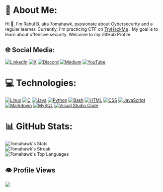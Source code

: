 # 💫 About Me:
Hi 👋, I'm Rahul B. aka 7omahawk, passionate about Cybersecurity and a regular learner. Currently, I'm practicing CTF on [TryHackMe](https://tryhackme.com/p/7omahawk)
. My goal is to learn about offensive security. Welcome to my GitHub Profile.


## 🌐 Social Media:



[![LinkedIn](https://img.shields.io/badge/Linkedin-%230077B5.svg?logo=linkedin&logoColor=white)](https://www.linkedin.com/in/7omahawk)
[![X](https://img.shields.io/badge/X-%23000000.svg?logo=X&logoColor=white)](https://twitter.com/7omahawk_)
[![Discord](https://img.shields.io/badge/Discord-%235865F2.svg?&logo=discord&logoColor=white)](https://discordapp.com/users/852533027283927071)
[![Medium](https://img.shields.io/badge/Medium-black?logo=medium&logoColor=white)](https://medium.com/@7omahawk)
[![YouTube](https://img.shields.io/badge/YouTube-%23FF0000.svg?logo=YouTube&logoColor=white)](https://www.youtube.com/@7omahawk.official)


# 💻 Technologies:

[![Linux](https://img.shields.io/badge/Linux-FCC624?logo=linux&logoColor=black)](#)
[![C](https://img.shields.io/badge/C-00599C?logo=c&logoColor=white)](#)
[![Java](https://img.shields.io/badge/Java-%23ED8B00.svg?logo=openjdk&logoColor=white)](#)
[![Python](https://img.shields.io/badge/Python-3776AB?logo=python&logoColor=fff)](#) 
[![Bash](https://img.shields.io/badge/Bash-4EAA25?logo=gnubash&logoColor=fff)](#)
[![HTML](https://img.shields.io/badge/HTML-%23E34F26.svg?logo=html5&logoColor=white)](#) 
[![CSS](https://img.shields.io/badge/CSS-1572B6?logo=css3&logoColor=fff)](#)
[![JavaScript](https://img.shields.io/badge/JavaScript-F7DF1E?logo=javascript&logoColor=000)](#)
[![Markdown](https://img.shields.io/badge/Markdown-%23000000.svg?logo=markdown&logoColor=white)](#) 
[![MySQL](https://img.shields.io/badge/MySQL-4479A1?logo=mysql&logoColor=fff)](#)
[![Visual Studio Code](https://img.shields.io/badge/Visual%20Studio%20Code-0078d7.svg?logo=visual-studio-code&logoColor=white)](#)
# 📊 GitHub Stats:
![7omahawk's Stats](https://github-readme-stats.vercel.app/api?username=7omahawk&theme=blue-green&show_icons=true&hide_border=true&count_private=true)<br/>
![7omahawk's Streak](https://github-readme-streak-stats.herokuapp.com/?user=7omahawk&theme=blue-green&hide_border=true)<br/>
![7omahawk's Top Languages](https://github-readme-stats.vercel.app/api/top-langs/?username=7omahawk&theme=blue-green&show_icons=true&hide_border=true&layout=compact)
## 👁️ Profile Views

[![](https://visitcount.itsvg.in/api?id=7omahawk&label=Visitors&color=1&icon=0&pretty=false)](https://visitcount.itsvg.in)

<!-- Proudly created with GPRM ( https://gprm.itsvg.in ) -->
